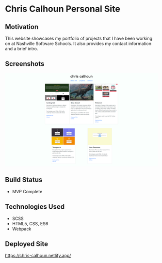 # Chris Calhoun Personal Site

## Motivation

This website showcases my portfolio of projects that I have been working on at Nashville Software Schools. It also provides my contact information and a brief intro.

## Screenshots

![Alt text](/src/assets/img/personal-site.png "Personal Site - Chris Calhoun")

## Build Status

- MVP Complete

## Technologies Used

- SCSS
- HTML5, CSS, ES6
- Webpack

## Deployed Site

https://chris-calhoun.netlify.app/

